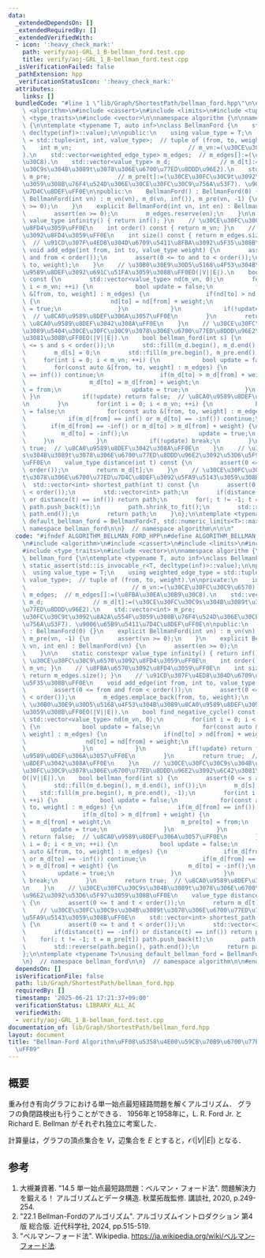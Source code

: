 ```yaml
---
data:
  _extendedDependsOn: []
  _extendedRequiredBy: []
  _extendedVerifiedWith:
  - icon: ':heavy_check_mark:'
    path: verify/aoj-GRL_1_B-bellman_ford.test.cpp
    title: verify/aoj-GRL_1_B-bellman_ford.test.cpp
  _isVerificationFailed: false
  _pathExtension: hpp
  _verificationStatusIcon: ':heavy_check_mark:'
  attributes:
    links: []
  bundledCode: "#line 1 \"lib/Graph/ShortestPath/bellman_ford.hpp\"\n\n\n\n#include\
    \ <algorithm>\n#include <cassert>\n#include <limits>\n#include <tuple>\n#include\
    \ <type_traits>\n#include <vector>\n\nnamespace algorithm {\n\nnamespace bellman_ford\
    \ {\n\ntemplate <typename T, auto inf>\nclass BellmanFord {\n    static_assert(std::is_invocable_r<T,\
    \ decltype(inf)>::value);\n\npublic:\n    using value_type = T;\n    using weighted_edge_type\
    \ = std::tuple<int, int, value_type>;  // tuple of (from, to, weight).\n\nprivate:\n\
    \    int m_vn;                                 // m_vn:=(\u30CE\u30FC\u30C9\u6570\
    ).\n    std::vector<weighted_edge_type> m_edges;  // m_edges[]:=(\u8FBA\u30EA\u30B9\
    \u30C8).\n    std::vector<value_type> m_d;              // m_d[t]:=(\u30CE\u30FC\
    \u30C9s\u304B\u3089t\u3078\u306E\u6700\u77ED\u8DDD\u96E2).\n    std::vector<int>\
    \ m_pre;                   // m_pre[t]:=(\u30CE\u30FC\u30C9t\u3092\u8A2A\u554F\
    \u3059\u308B\u76F4\u524D\u306E\u30CE\u30FC\u30C9\u756A\u53F7). \u9006\u65B9\u5411\
    \u7D4C\u8DEF\uFF0E\n\npublic:\n    BellmanFord() : BellmanFord(0) {}\n    explicit\
    \ BellmanFord(int vn) : m_vn(vn), m_d(vn, inf()), m_pre(vn, -1) {\n        assert(vn\
    \ >= 0);\n    }\n    explicit BellmanFord(int vn, int en) : BellmanFord(vn) {\n\
    \        assert(en >= 0);\n        m_edges.reserve(en);\n    }\n\n    static constexpr\
    \ value_type infinity() { return inf(); }\n    // \u30CE\u30FC\u30C9\u6570\u3092\
    \u8FD4\u3059\uFF0E\n    int order() const { return m_vn; }\n    // \u8FBA\u6570\
    \u3092\u8FD4\u3059\uFF0E\n    int size() const { return m_edges.size(); }\n  \
    \  // \u91CD\u307F\u4ED8\u304D\u6709\u5411\u8FBA\u3092\u5F35\u308B\uFF0E\n   \
    \ void add_edge(int from, int to, value_type weight) {\n        assert(0 <= from\
    \ and from < order());\n        assert(0 <= to and to < order());\n        m_edges.emplace_back(from,\
    \ to, weight);\n    }\n    // \u30B0\u30E9\u30D5\u5168\u4F53\u304B\u3089\u8CA0\
    \u9589\u8DEF\u3092\u691C\u51FA\u3059\u308B\uFF0EO(|V||E|).\n    bool find_negative_cycle()\
    \ const {\n        std::vector<value_type> nd(m_vn, 0);\n        for(int i = 0;\
    \ i < m_vn; ++i) {\n            bool update = false;\n            for(const auto\
    \ &[from, to, weight] : m_edges) {\n                if(nd[to] > nd[from] + weight)\
    \ {\n                    nd[to] = nd[from] + weight;\n                    update\
    \ = true;\n                }\n            }\n            if(!update) return false;\
    \  // \u8CA0\u9589\u8DEF\u306A\u3057\uFF0E\n        }\n        return true;  //\
    \ \u8CA0\u9589\u8DEF\u3042\u308A\uFF0E\n    }\n    // \u30CE\u30FC\u30C9s\u304B\
    \u3089\u5404\u30CE\u30FC\u30C9\u3078\u306E\u6700\u77ED\u8DDD\u96E2\u3092\u6C42\
    \u3081\u308B\uFF0EO(|V||E|).\n    bool bellman_ford(int s) {\n        assert(0\
    \ <= s and s < order());\n        std::fill(m_d.begin(), m_d.end(), inf());\n\
    \        m_d[s] = 0;\n        std::fill(m_pre.begin(), m_pre.end(), -1);\n   \
    \     for(int i = 0; i < m_vn; ++i) {\n            bool update = false;\n    \
    \        for(const auto &[from, to, weight] : m_edges) {\n                if(m_d[from]\
    \ == inf()) continue;\n                if(m_d[to] > m_d[from] + weight) {\n  \
    \                  m_d[to] = m_d[from] + weight;\n                    m_pre[to]\
    \ = from;\n                    update = true;\n                }\n           \
    \ }\n            if(!update) return false;  // \u8CA0\u9589\u8DEF\u306A\u3057\uFF0E\
    \n        }\n        for(int i = 0; i < m_vn; ++i) {\n            bool update\
    \ = false;\n            for(const auto &[from, to, weight] : m_edges) {\n    \
    \            if(m_d[from] == inf() or m_d[to] == -inf()) continue;\n         \
    \       if(m_d[from] == -inf() or m_d[to] > m_d[from] + weight) {\n          \
    \          m_d[to] = -inf();\n                    update = true;\n           \
    \     }\n            }\n            if(!update) break;\n        }\n        return\
    \ true;  // \u8CA0\u9589\u8DEF\u3042\u308A\uFF0E\n    }\n    // \u30CE\u30FC\u30C9\
    s\u304B\u3089t\u3078\u306E\u6700\u77ED\u8DDD\u96E2\u3092\u53D6\u5F97\u3059\u308B\
    \uFF0E\n    value_type distance(int t) const {\n        assert(0 <= t and t <\
    \ order());\n        return m_d[t];\n    }\n    // \u30CE\u30FC\u30C9s\u304B\u3089\
    t\u3078\u306E\u6700\u77ED\u7D4C\u8DEF\u3092\u5FA9\u5143\u3059\u308B\uFF0E\n  \
    \  std::vector<int> shortest_path(int t) const {\n        assert(0 <= t and t\
    \ < order());\n        std::vector<int> path;\n        if(distance(t) == -inf()\
    \ or distance(t) == inf()) return path;\n        for(; t != -1; t = m_pre[t])\
    \ path.push_back(t);\n        path.shrink_to_fit();\n        std::reverse(path.begin(),\
    \ path.end());\n        return path;\n    }\n};\n\ntemplate <typename T>\nusing\
    \ default_bellman_ford = BellmanFord<T, std::numeric_limits<T>::max>;\n\n}  //\
    \ namespace bellman_ford\n\n}  // namespace algorithm\n\n\n"
  code: "#ifndef ALGORITHM_BELLMAN_FORD_HPP\n#define ALGORITHM_BELLMAN_FORD_HPP 1\n\
    \n#include <algorithm>\n#include <cassert>\n#include <limits>\n#include <tuple>\n\
    #include <type_traits>\n#include <vector>\n\nnamespace algorithm {\n\nnamespace\
    \ bellman_ford {\n\ntemplate <typename T, auto inf>\nclass BellmanFord {\n   \
    \ static_assert(std::is_invocable_r<T, decltype(inf)>::value);\n\npublic:\n  \
    \  using value_type = T;\n    using weighted_edge_type = std::tuple<int, int,\
    \ value_type>;  // tuple of (from, to, weight).\n\nprivate:\n    int m_vn;   \
    \                              // m_vn:=(\u30CE\u30FC\u30C9\u6570).\n    std::vector<weighted_edge_type>\
    \ m_edges;  // m_edges[]:=(\u8FBA\u30EA\u30B9\u30C8).\n    std::vector<value_type>\
    \ m_d;              // m_d[t]:=(\u30CE\u30FC\u30C9s\u304B\u3089t\u3078\u306E\u6700\
    \u77ED\u8DDD\u96E2).\n    std::vector<int> m_pre;                   // m_pre[t]:=(\u30CE\
    \u30FC\u30C9t\u3092\u8A2A\u554F\u3059\u308B\u76F4\u524D\u306E\u30CE\u30FC\u30C9\
    \u756A\u53F7). \u9006\u65B9\u5411\u7D4C\u8DEF\uFF0E\n\npublic:\n    BellmanFord()\
    \ : BellmanFord(0) {}\n    explicit BellmanFord(int vn) : m_vn(vn), m_d(vn, inf()),\
    \ m_pre(vn, -1) {\n        assert(vn >= 0);\n    }\n    explicit BellmanFord(int\
    \ vn, int en) : BellmanFord(vn) {\n        assert(en >= 0);\n        m_edges.reserve(en);\n\
    \    }\n\n    static constexpr value_type infinity() { return inf(); }\n    //\
    \ \u30CE\u30FC\u30C9\u6570\u3092\u8FD4\u3059\uFF0E\n    int order() const { return\
    \ m_vn; }\n    // \u8FBA\u6570\u3092\u8FD4\u3059\uFF0E\n    int size() const {\
    \ return m_edges.size(); }\n    // \u91CD\u307F\u4ED8\u304D\u6709\u5411\u8FBA\u3092\
    \u5F35\u308B\uFF0E\n    void add_edge(int from, int to, value_type weight) {\n\
    \        assert(0 <= from and from < order());\n        assert(0 <= to and to\
    \ < order());\n        m_edges.emplace_back(from, to, weight);\n    }\n    //\
    \ \u30B0\u30E9\u30D5\u5168\u4F53\u304B\u3089\u8CA0\u9589\u8DEF\u3092\u691C\u51FA\
    \u3059\u308B\uFF0EO(|V||E|).\n    bool find_negative_cycle() const {\n       \
    \ std::vector<value_type> nd(m_vn, 0);\n        for(int i = 0; i < m_vn; ++i)\
    \ {\n            bool update = false;\n            for(const auto &[from, to,\
    \ weight] : m_edges) {\n                if(nd[to] > nd[from] + weight) {\n   \
    \                 nd[to] = nd[from] + weight;\n                    update = true;\n\
    \                }\n            }\n            if(!update) return false;  // \u8CA0\
    \u9589\u8DEF\u306A\u3057\uFF0E\n        }\n        return true;  // \u8CA0\u9589\
    \u8DEF\u3042\u308A\uFF0E\n    }\n    // \u30CE\u30FC\u30C9s\u304B\u3089\u5404\u30CE\
    \u30FC\u30C9\u3078\u306E\u6700\u77ED\u8DDD\u96E2\u3092\u6C42\u3081\u308B\uFF0E\
    O(|V||E|).\n    bool bellman_ford(int s) {\n        assert(0 <= s and s < order());\n\
    \        std::fill(m_d.begin(), m_d.end(), inf());\n        m_d[s] = 0;\n    \
    \    std::fill(m_pre.begin(), m_pre.end(), -1);\n        for(int i = 0; i < m_vn;\
    \ ++i) {\n            bool update = false;\n            for(const auto &[from,\
    \ to, weight] : m_edges) {\n                if(m_d[from] == inf()) continue;\n\
    \                if(m_d[to] > m_d[from] + weight) {\n                    m_d[to]\
    \ = m_d[from] + weight;\n                    m_pre[to] = from;\n             \
    \       update = true;\n                }\n            }\n            if(!update)\
    \ return false;  // \u8CA0\u9589\u8DEF\u306A\u3057\uFF0E\n        }\n        for(int\
    \ i = 0; i < m_vn; ++i) {\n            bool update = false;\n            for(const\
    \ auto &[from, to, weight] : m_edges) {\n                if(m_d[from] == inf()\
    \ or m_d[to] == -inf()) continue;\n                if(m_d[from] == -inf() or m_d[to]\
    \ > m_d[from] + weight) {\n                    m_d[to] = -inf();\n           \
    \         update = true;\n                }\n            }\n            if(!update)\
    \ break;\n        }\n        return true;  // \u8CA0\u9589\u8DEF\u3042\u308A\uFF0E\
    \n    }\n    // \u30CE\u30FC\u30C9s\u304B\u3089t\u3078\u306E\u6700\u77ED\u8DDD\
    \u96E2\u3092\u53D6\u5F97\u3059\u308B\uFF0E\n    value_type distance(int t) const\
    \ {\n        assert(0 <= t and t < order());\n        return m_d[t];\n    }\n\
    \    // \u30CE\u30FC\u30C9s\u304B\u3089t\u3078\u306E\u6700\u77ED\u7D4C\u8DEF\u3092\
    \u5FA9\u5143\u3059\u308B\uFF0E\n    std::vector<int> shortest_path(int t) const\
    \ {\n        assert(0 <= t and t < order());\n        std::vector<int> path;\n\
    \        if(distance(t) == -inf() or distance(t) == inf()) return path;\n    \
    \    for(; t != -1; t = m_pre[t]) path.push_back(t);\n        path.shrink_to_fit();\n\
    \        std::reverse(path.begin(), path.end());\n        return path;\n    }\n\
    };\n\ntemplate <typename T>\nusing default_bellman_ford = BellmanFord<T, std::numeric_limits<T>::max>;\n\
    \n}  // namespace bellman_ford\n\n}  // namespace algorithm\n\n#endif\n"
  dependsOn: []
  isVerificationFile: false
  path: lib/Graph/ShortestPath/bellman_ford.hpp
  requiredBy: []
  timestamp: '2025-06-21 17:21:37+09:00'
  verificationStatus: LIBRARY_ALL_AC
  verifiedWith:
  - verify/aoj-GRL_1_B-bellman_ford.test.cpp
documentation_of: lib/Graph/ShortestPath/bellman_ford.hpp
layout: document
title: "Bellman-Ford Algorithm\uFF08\u5358\u4E00\u59CB\u70B9\u6700\u77ED\u7D4C\u8DEF\
  \uFF09"
---
```



## 概要

重み付き有向グラフにおける単一始点最短経路問題を解くアルゴリズム．
グラフの負閉路検出も行うことができる．
1956年と1958年に，L. R. Ford Jr. と Richard E. Bellman がそれぞれ独立に考案した．

計算量は，グラフの頂点集合を $V$，辺集合を $E$ とすると，$\mathcal{O}(\lvert V \rvert \lvert E \rvert)$ となる．


## 参考

1. 大槻兼資著. "14.5 単一始点最短路問題：ベルマン・フォード法". 問題解決力を鍛える！ アルゴリズムとデータ構造. 秋葉拓哉監修. 講談社, 2020, p.249-254.
1. "22.1 Bellman-Fordのアルゴリズム". アルゴリズムイントロダクション 第4版 総合版. 近代科学社, 2024, pp.515-519.
1. "ベルマン–フォード法". Wikipedia. <https://ja.wikipedia.org/wiki/ベルマン–フォード法>.

